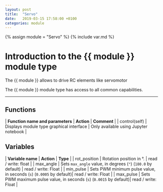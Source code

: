 ```yaml
---
layout: post
title:  "Servo"
date:   2019-03-15 17:58:00 +0100
categories: module
---
```

{% assign module = "Servo" %}
{% include var.md %}

# Introduction to the {{ module }} module type

The {{ module }} allows to drive RC elements like servomotor

The {{ module }} module type has access to all common capabilities.

----

## Functions

| **Function name and parameters** | **Action** | **Comment** |
| control(self) | Displays module type graphical interface | Only available using Jupyter notebook |

## Variables

| **Variable name** | **Action** | **Type** |
| rot_position | Rotation position in °. | read / write: float |
| max_angle | Sets `max_angle` value, in degrees (`°`) (`180.0` by default) | read / write: Float |
| min_pulse | Sets PWM minimum pulse value, in seconds (`s`) (`0.0005` by default)| read / write: Float |
| max_pulse | Sets PWM maximum pulse value, in seconds (`s`) (`0.0015` by default)| read / write: Float |
